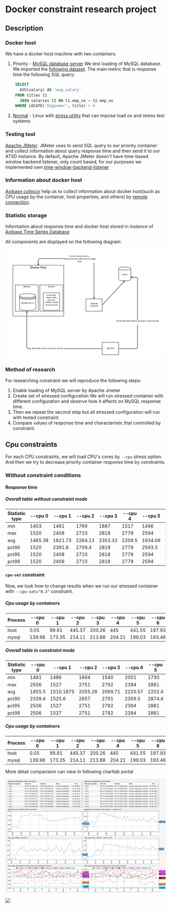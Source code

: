 # Docker constraint research project

## Description 

### Docker host

  We have a docker host machine with two containers:
  
  1. Priority - [MySQL database server](https://hub.docker.com/_/mysql/)
     We test loading of MySQL database. We imported the [following dataset](https://dev.mysql.com/doc/employee/en/). The main metric that is response time the following SQL query:
     ```sql
      SELECT
        AVG(salary) AS 'avg_salary'
      FROM titles t1
        JOIN salaries t2 ON t1.emp_no = t2.emp_no
      WHERE LOCATE('Engineer', title) > 0
     ```
     
  2. [Normal](https://hub.docker.com/r/dkuffner/docker-stress/) - Linux with [stress utility](https://linux.die.net/man/1/stress) that can impose load on and stress test systems

### Testing tool

   [Apache JMeter](http://jmeter.apache.org/). JMeter uses to send SQL query to our priority container and collect information about query response time and then send it to our ATSD instance. By default, Apache JMeter doesn't have time-based window backend listener, only count based, for our purposes we implemented own [time-window-backend-listener](https://github.com/axibase/jmeter-time-window-backend-listener)
    
### Information about docker host
  
  [Axibase collecor](https://github.com/axibase/axibase-collector-docs#axibase-collector) help us to collect information about docker host(such as CPU usage by the container, host properties, and others) by [remote connection](https://github.com/axibase/axibase-collector-docs/blob/master/jobs/docker.md#remote-collection).
    
### Statistic storage
  Information about response time and docker host stored in instance of [Axibase Time Series Database](https://github.com/axibase/atsd-docs/blob/master/tutorials/getting-started.md)
    
All components are displayed on the following diagram:

![](docs/img/scheme.png)

### Method of research

For researching constraint we will reproduce the following steps:

  1. Enable loading of MySQL server by Apache Jmeter
  2. Create set of stressed configuration
     We will run stressed container with different configuration and observe how it affects on MySQL response time.
  3. Then we repeat the second step but all stressed configuration will run with tested constraint.
  4. Compare values of response time and characteristic that controlled by constraint.

## Cpu constraints

For each CPU constraints, we will load CPU's cores by `--cpu` stress option. And then we try to decrease priority container response time by constraints.

### Without constraint conditions

#### Response time

##### Overall table without constraint mode

| Statistic type | --cpu 0  | --cpu 1  | --cpu 2  | --cpu 3  | --cpu 4 | --cpu 5  | --cpu 6  | --cpu 7  | --cpu 8 | 
|----------------|----------|----------|----------|----------|---------|----------|----------|----------|---------| 
| min            | 1403     | 1461     | 1769     | 1887     | 1517    | 1496     | 1478     | 1486     | 1500    | 
| max            | 1520     | 2408     | 2710     | 2818     | 2779    | 2594     | 2610     | 2760     | 2776    | 
| avg            | 1465.38  | 1821.73  | 2264.13  | 2353.33  | 2209.5  | 1934.06  | 2122.25  | 2063.31  | 2083.81 | 
| pct90          | 1520     | 2391.8   | 2709.4   | 2818     | 2779    | 2593.3   | 2600.9   | 2748.1   | 2776    | 
| pct95          | 1520     | 2408     | 2710     | 2818     | 2779    | 2594     | 2610     | 2760     | 2776    | 
| pct99          | 1520     | 2408     | 2710     | 2818     | 2779    | 2594     | 2610     | 2760     | 2776    | 


#### `cpu-set` constraint

Now, we look how to change results when we run our stressed container with `--cpu-set="0,3"` constraint.

##### Cpu usage by containers

| Process | --cpu 0 | --cpu 1 | --cpu 2 | --cpu 3 | --cpu 4 | --cpu 5 | --cpu 6 | --cpu 7 | --cpu 8 |
|---------|---------|---------|---------|---------|---------|---------|---------|---------|---------|
| host    | 0.05    | 99.91   | 445.37  | 200.26  | 445     | 441.55  | 197.93  | 442.8   | 200     |
| mysql   | 139.98  | 173.35  | 214.11  | 213.88  | 204.21  | 199.03  | 193.46  | 192.05  | 194.78  |


##### Overall table in constraint mode

| Statistic type | --cpu 0 | --cpu 1   | --cpu 2   | --cpu 3   | --cpu 4   | --cpu 5 | --cpu 6   | --cpu 7   | --cpu 8  |
|----------------|---------|-----------|-----------|-----------|-----------|---------|-----------|-----------|----------|
| min            | 1481    | 1486      | 1664      | 1540      | 2001      | 1730    | 1519      | 1572      | 1541     |
| max            | 2506    | 1527      | 2751      | 2792      | 2394      | 2881    | 2227      | 2957      | 2839     |
| avg            | 1855.5  | 1510.1875 | 2055.28   | 2069.71   | 2220.57   | 2202.4  | 2011.35   | 2184.93   | 2072.07  |
| pct90          | 2339.4  | 1525.6    | 2657      | 2791      | 2359.5    | 2874.4  | 2224      | 2831      | 2809.8   |
| pct95          | 2506    | 1527      | 2751      | 2792      | 2394      | 2881    | 2227      | 2957      | 2839     |
| pct99          | 2506    | 1527      | 2751      | 2792      | 2394      | 2881    | 2227      | 2957      | 2839     |




##### Cpu usage by containers

| Process | --cpu 0 | --cpu 1 | --cpu 2 | --cpu 3 | --cpu 4 | --cpu 5 | --cpu 6 | --cpu 7 | --cpu 8 |
|---------|---------|---------|---------|---------|---------|---------|---------|---------|---------|
| host    | 0.05    | 99.91   | 445.37  | 200.26  | 445     | 441.55  | 197.93  | 442.8   | 200     |
| mysql   | 139.98  | 173.35  | 214.11  | 213.88  | 204.21  | 199.03  | 193.46  | 192.05  | 194.78  |


More detail comparision can view in following chartlab portal


![](docs/img/portal-cpu-set.png)

![](https://raw.githubusercontent.com/axibase/atsd-use-cases/master/ChartLabIntro/Images/button.png)
